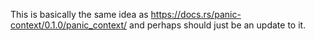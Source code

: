 
This is basically the same idea as <https://docs.rs/panic-context/0.1.0/panic_context/> and perhaps should just be an update to it.
